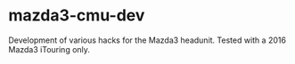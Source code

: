 # mazda3-cmu-dev
Development of various hacks for the Mazda3 headunit. Tested with a 2016 Mazda3 iTouring only.
